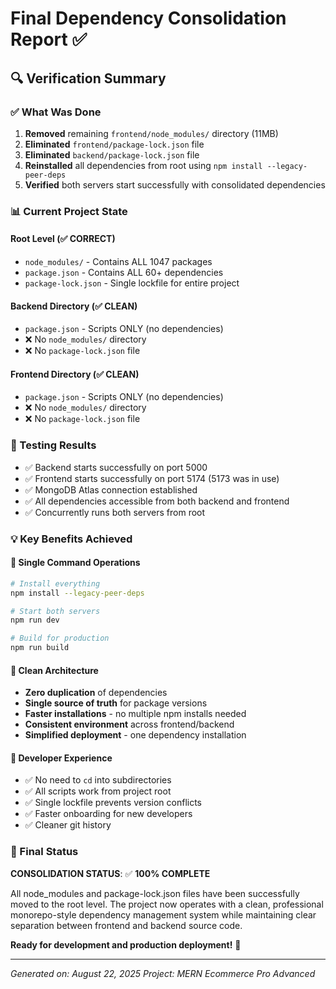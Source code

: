 # Final Dependency Consolidation Report ✅

## 🔍 Verification Summary

### ✅ What Was Done

1. **Removed** remaining `frontend/node_modules/` directory (11MB)
2. **Eliminated** `frontend/package-lock.json` file
3. **Eliminated** `backend/package-lock.json` file
4. **Reinstalled** all dependencies from root using `npm install --legacy-peer-deps`
5. **Verified** both servers start successfully with consolidated dependencies

### 📊 Current Project State

#### Root Level (✅ CORRECT)

- `node_modules/` - Contains ALL 1047 packages
- `package.json` - Contains ALL 60+ dependencies
- `package-lock.json` - Single lockfile for entire project

#### Backend Directory (✅ CLEAN)

- `package.json` - Scripts ONLY (no dependencies)
- ❌ No `node_modules/` directory
- ❌ No `package-lock.json` file

#### Frontend Directory (✅ CLEAN)

- `package.json` - Scripts ONLY (no dependencies)
- ❌ No `node_modules/` directory
- ❌ No `package-lock.json` file

### 🚀 Testing Results

- ✅ Backend starts successfully on port 5000
- ✅ Frontend starts successfully on port 5174 (5173 was in use)
- ✅ MongoDB Atlas connection established
- ✅ All dependencies accessible from both backend and frontend
- ✅ Concurrently runs both servers from root

### 💡 Key Benefits Achieved

#### 🎯 Single Command Operations

```bash
# Install everything
npm install --legacy-peer-deps

# Start both servers
npm run dev

# Build for production
npm run build
```

#### 📁 Clean Architecture

- **Zero duplication** of dependencies
- **Single source of truth** for package versions
- **Faster installations** - no multiple npm installs needed
- **Consistent environment** across frontend/backend
- **Simplified deployment** - one dependency installation

#### 🔧 Developer Experience

- ✅ No need to `cd` into subdirectories
- ✅ All scripts work from project root
- ✅ Single lockfile prevents version conflicts
- ✅ Faster onboarding for new developers
- ✅ Cleaner git history

### 🎉 Final Status

**CONSOLIDATION STATUS**: ✅ **100% COMPLETE**

All node_modules and package-lock.json files have been successfully moved to the root level. The project now operates with a clean, professional monorepo-style dependency management system while maintaining clear separation between frontend and backend source code.

**Ready for development and production deployment!** 🚀

---

_Generated on: August 22, 2025_
_Project: MERN Ecommerce Pro Advanced_
